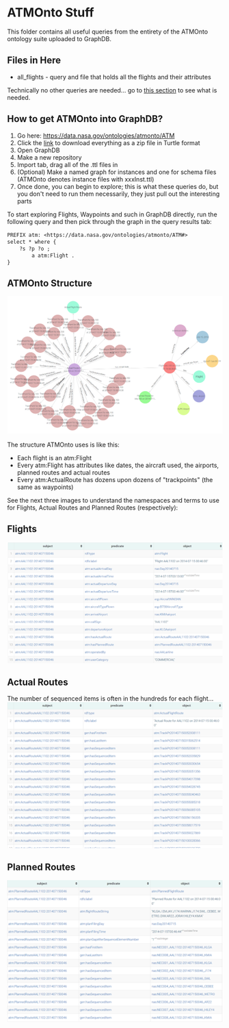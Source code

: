# ATMOnto Stuff
This folder contains all useful queries from the entirety of the ATMOnto ontology suite uploaded to GraphDB.

## Files in Here
* all_flights - query and file that holds all the flights and their attributes

Technically no other queries are needed... go to [this section](#atmonto-structure) to see what is needed.

## How to get ATMOnto into GraphDB?
1. Go here: https://data.nasa.gov/ontologies/atmonto/ATM
2. Click the [link](https://data.nasa.gov/ontologies/atmonto/allFilesTTL.zip) to download everything as a zip file in Turtle format
3. Open GraphDB
4. Make a new repository
5. Import tab, drag all of the .ttl files in
6. (Optional) Make a named graph for instances and one for schema files (ATMOnto denotes instance files with xxxInst.ttl)
7. Once done, you can begin to explore; this is what these queries do, but you don't need to run them necessarily, they just pull out the interesting parts

To start exploring Flights, Waypoints and such in GraphDB directly, run the following query and then pick through the graph in the query results tab:
```
PREFIX atm: <https://data.nasa.gov/ontologies/atmonto/ATM#>
select * where { 
	?s ?p ?o ;
    	a atm:Flight .
} 
```

## ATMOnto Structure
![](flights_and_waypoints.png)

The structure ATMOnto uses is like this:

* Each flight is an atm:Flight
* Every atm:Flight has attributes like dates, the aircraft used, the airports, planned routes and actual routes
* Every atm:ActualRoute has dozens upon dozens of "trackpoints" (the same as waypoints)

See the next three images to understand the namespaces and terms to use for Flights, Actual Routes and Planned Routes (respectively):

## Flights
![](1.png)

## Actual Routes
The number of sequenced items is often in the hundreds for each flight...
![](2.png)

## Planned Routes
![](3.png)
